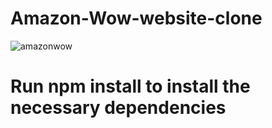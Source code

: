 # Amazon-Wow-website-clone
![amazonwow](https://user-images.githubusercontent.com/103874608/200822456-de2a6c7d-7de8-4265-82a0-9b516a8fd0f9.png)
# Run npm install to install the necessary dependencies

